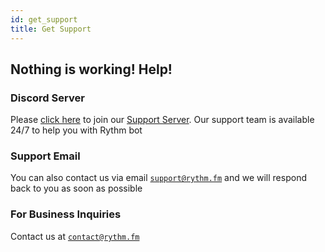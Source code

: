 ```yaml
---
id: get_support
title: Get Support
---
```


## Nothing is working! Help!

### Discord Server
Please [click here](https://discord.gg/rythm) to join our [Support Server](/faq#what-is-rythms-discord-server-used-for). Our support team is available 24/7 to help you with Rythm bot

### Support Email
You can also contact us via email [`support@rythm.fm`](mailto:support@rythm.fm) and we will respond back to you as soon as possible

### For Business Inquiries
Contact us at [`contact@rythm.fm`](mailto:contact@rythm.fm)
